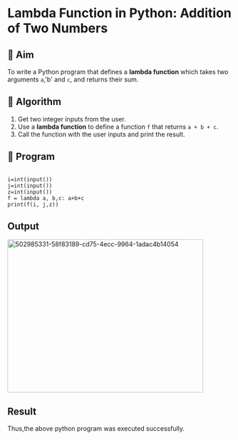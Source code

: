# Lambda Function in Python: Addition of Two Numbers

## 🎯 Aim
To write a Python program that defines a **lambda function** which takes two arguments `a`,'b' and `c`, and returns their sum.

## 🧠 Algorithm
1. Get two integer inputs from the user.
2. Use a **lambda function** to define a function `f` that returns `a + b + c`.
3. Call the function with the user inputs and print the result.

## 🧾 Program
```

i=int(input())
j=int(input())
z=int(input())
f = lambda a, b,c: a+b+c
print(f(i, j,z))
```

## Output
<img width="439" height="343" alt="502985331-58f83189-cd75-4ecc-9964-1adac4b14054" src="https://github.com/user-attachments/assets/47cc0c1b-940f-4db7-b8f2-6596b216adbb" />



## Result
Thus,the above python program was executed successfully.
